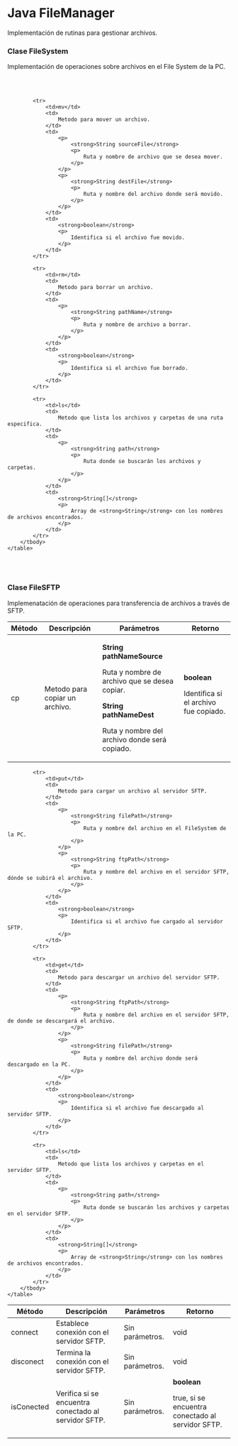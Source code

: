 <h1>Java FileManager</h1>
<p>
	Implementación de rutinas para gestionar archivos.
</p>


<div>
	<h3>Clase FileSystem</h3>
	<p>
		Implementación de operaciones sobre archivos en el File System de la PC.
	</p>
	<br><br>
	<table>
		<thead>
			<tr>
				<th>Método</th>
				<th>Descripción</th>
				<th>Parámetros</th>
				<th>Retorno</th>
			</tr>
		</thead>
		<tbody>
			<tr>
				<td>cp</td>
				<td>
					Metodo para copiar un archivo.
				</td>
				<td>
					<p>
						<strong>String pathNameSource</strong>
						<p>
							Ruta y nombre de archivo que se desea copiar.
						</p>
					</p>
					<p>
						<strong>String pathNameDest</strong>
						<p>
							Ruta y nombre del archivo donde será copiado.
						</p>
					</p>
				</td>
				<td>
					<strong>boolean</strong>
					<p>
						Identifica si el archivo fue copiado.
					</p>
				</td>
			</tr>

			<tr>
				<td>mv</td>
				<td>
					Metodo para mover un archivo.
				</td>
				<td>
					<p>
						<strong>String sourceFile</strong>
						<p>
							Ruta y nombre de archivo que se desea mover.
						</p>
					</p>
					<p>
						<strong>String destFile</strong>
						<p>
							Ruta y nombre del archivo donde será movido.
						</p>
					</p>
				</td>
				<td>
					<strong>boolean</strong>
					<p>
						Identifica si el archivo fue movido.
					</p>
				</td>
			</tr>

			<tr>
				<td>rm</td>
				<td>
					Metodo para borrar un archivo.
				</td>
				<td>
					<p>
						<strong>String pathName</strong>
						<p>
							Ruta y nombre de archivo a borrar.
						</p>
					</p>
				</td>
				<td>
					<strong>boolean</strong>
					<p>
						Identifica si el archivo fue borrado.
					</p>
				</td>
			</tr>

			<tr>
				<td>ls</td>
				<td>
					Metodo que lista los archivos y carpetas de una ruta especifica.
				</td>
				<td>
					<p>
						<strong>String path</strong>
						<p>
							Ruta donde se buscarán los archivos y carpetas.
						</p>
					</p>
				</td>
				<td>
					<strong>String[]</strong>
					<p>
						Array de <strong>String</strong> con los nombres de archivos encontrados.
					</p>
				</td>
			</tr>
		</tbody>
	</table>
</div>
<br><br>
<div>
	<h3>Clase FileSFTP</h3>
	<p>
		Implemenatación de operaciones para transferencia de archivos a través de SFTP.
	</p>
	<table>
		<thead>
			<tr>
				<th>Método</th>
				<th>Descripción</th>
				<th>Parámetros</th>
				<th>Retorno</th>
			</tr>
		</thead>
		<tbody>
			<tr>
				<td>connect</td>
				<td>
					Establece conexión con el servidor SFTP.
				</td>
				<td>
					Sin parámetros.
				</td>
				<td>
					void
				</td>
			</tr>
			<tr>
				<td>disconect</td>
				<td>
					Termina la conexión con el servidor SFTP.
				</td>
				<td>
					Sin parámetros.
				</td>
				<td>
					void
				</td>
			</tr>
			<tr>
				<td>isConected</td>
				<td>
					Verifica si se encuentra conectado al servidor SFTP.
				</td>
				<td>
					Sin parámetros.
				</td>
				<td>
					<strong>boolean</strong>
					<p>
						true, si se encuentra conectado al servidor SFTP.
					</p>
				</td>
			</tr>


			<tr>
				<td>put</td>
				<td>
					Metodo para cargar un archivo al servidor SFTP.
				</td>
				<td>
					<p>
						<strong>String filePath</strong>
						<p>
							Ruta y nombre del archivo en el FileSystem de la PC.
						</p>
					</p>
					<p>
						<strong>String ftpPath</strong>
						<p>
							Ruta y nombre del archivo en el servidor SFTP, dónde se subirá el archivo.
						</p>
					</p>
				</td>
				<td>
					<strong>boolean</strong>
					<p>
						Identifica si el archivo fue cargado al servidor SFTP.
					</p>
				</td>
			</tr>

			<tr>
				<td>get</td>
				<td>
					Metodo para descargar un archivo del servidor SFTP.
				</td>
				<td>
					<p>
						<strong>String ftpPath</strong>
						<p>
							Ruta y nombre del archivo en el servidor SFTP, de donde se descargará el archivo.
						</p>
					</p>
					<p>
						<strong>String filePath</strong>
						<p>
							Ruta y nombre del archivo donde será descargado en la PC.
						</p>
					</p>
				</td>
				<td>
					<strong>boolean</strong>
					<p>
						Identifica si el archivo fue descargado al servidor SFTP.
					</p>
				</td>
			</tr>

			<tr>
				<td>ls</td>
				<td>
					Metodo que lista los archivos y carpetas en el servidor SFTP.
				</td>
				<td>
					<p>
						<strong>String path</strong>
						<p>
							Ruta donde se buscarán los archivos y carpetas en el servidor SFTP.
						</p>
					</p>
				</td>
				<td>
					<strong>String[]</strong>
					<p>
						Array de <strong>String</strong> con los nombres de archivos encontrados.
					</p>
				</td>
			</tr>
		</tbody>
	</table>
</div>